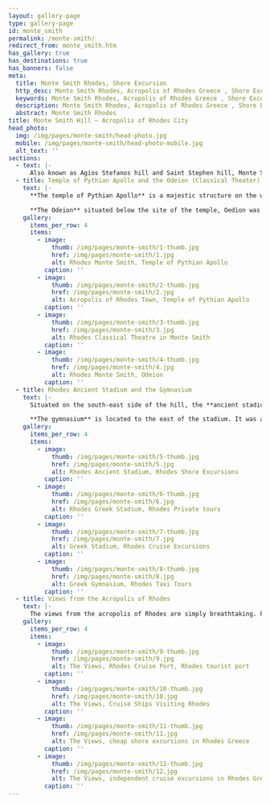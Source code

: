 ```yaml
---
layout: gallery-page
type: gallery-page
id: monte_smith
permalink: /monte-smith/
redirect_from: monte_smith.htm
has_gallery: true
has_destinations: true
has_banners: false
meta:
  title: Monte Smith Rhodes, Shore Excursion
  http_desc: Monte Smith Rhodes, Acropolis of Rhodes Greece , Shore Excursion Rhodes Greece
  keywords: Monte Smith Rhodes, Acropolis of Rhodes Greece , Shore Excursion Rhodes Greece
  description: Monte Smith Rhodes, Acropolis of Rhodes Greece , Shore Excursion Rhodes Greece
  abstract: Monte Smith Rhodes
title: Monte Smith Hill ― Acropolis of Rhodes City
head_photo:
  img: /img/pages/monte-smith/head-photo.jpg
  mobile: /img/pages/monte-smith/head-photo-mobile.jpg
  alt_text: ''
sections:
  - text: |-
      Also known as Agios Stefanos hill and Saint Stephen hill, Monte Smith hill was named after Sir Sydney Smith. He was an English admiral who was stationed on the hill in 1802 during the war with Turks to monitor the movements of Napoleon’s fleet.   The acropolis of ancient Rhodes was a colossal area with multiple sanctuaries, public building, monumental temples, and even underground cult areas. These structures date back to the 2nd and 3rd century BC. It won’t be a stretch to say that the current findings represent only a fraction of the magnificent history of the glorious past of Rhodes.   One of the best places to admire the relics of past in Rhodes is the acropolis of Rhodes. Situated at a distance of about 3Km from the center of the city, the acropolis is an extremely intriguing archaeological site. Moreover, the excursion offers extraordinary views of the pristine beauty of the surrounding area.
  - title: Temple of Pythian Apollo and the Odeion (Classical Theater)
    text: |-
      **The temple of Pythian Apollo** is a majestic structure on the west side of the terrace. It is located on the southern part of the hill. While the temple is smaller than those of Athena and Zeus, which are located on the northern edge of the acropolis, it was a poros peripteral temple. Out of the remaining structure, part of the architrave and some part on the northeast side have been restored.

      **The Odeion** situated below the site of the temple, Oedion was a small theatre with around 800 seats. Today, only a few seats and the orchestra remain of the original structure. It is speculated that the areas were used by for affairs of the Apollo cult and the Rhodian School of Rhetoric. It is believed that another theatre, which was much larger in size, was also situated on the same grounds around the hill. According to an inscription found in the area, a huge library was also sited near the Odeion and the gymnasium. 
    gallery:
      items_per_row: 4
      items:
        - image:
            thumb: /img/pages/monte-smith/1-thumb.jpg
            href: /img/pages/monte-smith/1.jpg
            alt: Rhodes Monte Smith, Temple of Pythian Apollo
          caption: ''
        - image:
            thumb: /img/pages/monte-smith/2-thumb.jpg
            href: /img/pages/monte-smith/2.jpg
            alt: Acropolis of Rhodes Town, Temple of Pythian Apollo
          caption: ''
        - image:
            thumb: /img/pages/monte-smith/3-thumb.jpg
            href: /img/pages/monte-smith/3.jpg
            alt: Rhodes Classical Theatre in Monte Smith
          caption: ''
        - image:
            thumb: /img/pages/monte-smith/4-thumb.jpg
            href: /img/pages/monte-smith/4.jpg
            alt: Rhodes Monte Smith, Odeion
          caption: ''
  - title: Rhodes Ancient Stadium and the Gymnasium
    text: |-
      Situated on the south-east side of the hill, the **ancient stadium of Rhodes** was a 210-meter long stadion. Grand athletic competitions were conducted in it as a part of the famous Haleion Games. These games marked an important celebration that was held to honor the god of the sun, Halios. The stadium was excavated and restored by Italians. They preserved the starting mechanism that was used in ancient times for athletes, along with the sphendone and some of the lower seats in the auditorium.

      **The gymnasium** is located to the east of the stadium. It was a huge building, which was square in shape and measured around 200m on each side. It was valued due to the pieces of art that it contained. Till date, only the west side and northeast corners have been discovered.
    gallery:
      items_per_row: 4
      items:
        - image:
            thumb: /img/pages/monte-smith/5-thumb.jpg
            href: /img/pages/monte-smith/5.jpg
            alt: Rhodes Ancient Stadium, Rhodes Shore Excursions
          caption: ''
        - image:
            thumb: /img/pages/monte-smith/6-thumb.jpg
            href: /img/pages/monte-smith/6.jpg
            alt: Rhodes Greek Stadium, Rhodes Private tours
          caption: ''
        - image:
            thumb: /img/pages/monte-smith/7-thumb.jpg
            href: /img/pages/monte-smith/7.jpg
            alt: Greek Stadium, Rhodes Cruise Excursions
          caption: ''
        - image:
            thumb: /img/pages/monte-smith/8-thumb.jpg
            href: /img/pages/monte-smith/8.jpg
            alt: Greek Gymnasium, Rhodes Taxi Tours
          caption: ''
  - title: Views from the Acropolis of Rhodes
    text: |-
      The views from the acropolis of Rhodes are simply breathtaking. From a vantage point, one can admire the incredible view of the Mediterranean Sea, Aegean Sea, the Coastline of Asia Minor and Rhodes Town.
    gallery:
      items_per_row: 4
      items:
        - image:
            thumb: /img/pages/monte-smith/9-thumb.jpg
            href: /img/pages/monte-smith/9.jpg
            alt: The Views, Rhodes Cruise Port, Rhodes tourist port
          caption: ''
        - image:
            thumb: /img/pages/monte-smith/10-thumb.jpg
            href: /img/pages/monte-smith/10.jpg
            alt: The Views, Cruise Ships Visiting Rhodes
          caption: ''
        - image:
            thumb: /img/pages/monte-smith/11-thumb.jpg
            href: /img/pages/monte-smith/11.jpg
            alt: The Views, cheap shore excursions in Rhodes Greece
          caption: ''
        - image:
            thumb: /img/pages/monte-smith/12-thumb.jpg
            href: /img/pages/monte-smith/12.jpg
            alt: The Views, independent cruise excursions in Rhodes Greece
          caption: ''                     
---
```

